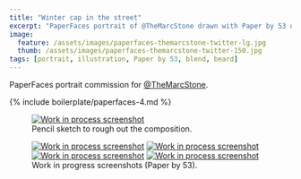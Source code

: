 ```yaml
---
title: "Winter cap in the street"
excerpt: "PaperFaces portrait of @TheMarcStone drawn with Paper by 53 on an iPad."
image: 
  feature: /assets/images/paperfaces-themarcstone-twitter-lg.jpg
  thumb: /assets/images/paperfaces-themarcstone-twitter-150.jpg
tags: [portrait, illustration, Paper by 53, blend, beard]
---
```


PaperFaces portrait commission for [@TheMarcStone](http://twitter.com/TheMarcStone).

{% include boilerplate/paperfaces-4.md %}

<figure>
	<a href="{{ site.url }}/assets/images/paperfaces-themarcstone-process-1-lg.jpg"><img src="{{ site.url }}/assets/images/paperfaces-themarcstone-process-1-750.jpg" alt="Work in process screenshot"></a>
	<figcaption>Pencil sketch to rough out the composition.</figcaption>
</figure>

<figure class="half">
	<a href="{{ site.url }}/assets/images/paperfaces-themarcstone-process-2-lg.jpg"><img src="{{ site.url }}/assets/images/paperfaces-themarcstone-process-2-600.jpg" alt="Work in process screenshot"></a>
	<a href="{{ site.url }}/assets/images/paperfaces-themarcstone-process-3-lg.jpg"><img src="{{ site.url }}/assets/images/paperfaces-themarcstone-process-3-600.jpg" alt="Work in process screenshot"></a>
	<a href="{{ site.url }}/assets/images/paperfaces-themarcstone-process-4-lg.jpg"><img src="{{ site.url }}/assets/images/paperfaces-themarcstone-process-4-600.jpg" alt="Work in process screenshot"></a>
	<a href="{{ site.url }}/assets/images/paperfaces-themarcstone-process-5-lg.jpg"><img src="{{ site.url }}/assets/images/paperfaces-themarcstone-process-5-600.jpg" alt="Work in process screenshot"></a>
	<figcaption>Work in progress screenshots (Paper by 53).</figcaption>
</figure>